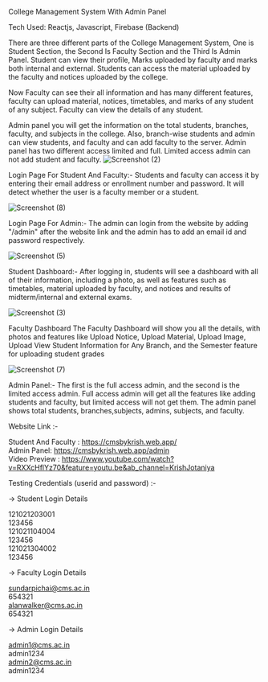 College Management System With Admin Panel

Tech Used: Reactjs, Javascript, Firebase (Backend)

There are three different parts of the College Management System, One is Student Section, the Second Is Faculty Section and the Third Is Admin Panel. Student can view their profile, Marks uploaded by faculty and marks both internal and external. Students can access the material uploaded by the faculty and notices uploaded by the college.

Now Faculty can see their all information and has many different features, faculty can upload material, notices, timetables, and marks of any student of any subject. Faculty can view the details of any student.

Admin panel you will get the information on the total students, branches, faculty, and subjects in the college. Also, branch-wise students and admin can view students, and faculty and can add faculty to the server. Admin panel has two different access limited and full. Limited access admin can not add student and faculty.
![Screenshot (2)](https://user-images.githubusercontent.com/95702005/195358435-83bb3306-e0dc-4ce7-8a46-f02d5a04aee4.png)

Login Page For Student And Faculty:- 
Students and faculty can access it by entering their email address or enrollment number and password. It will detect whether the user is a faculty member or a student.

![Screenshot (8)](https://user-images.githubusercontent.com/95702005/195358502-2fa9e880-5683-4049-862c-a37b707db600.png)

Login Page For Admin:- 
The admin can login from the website by adding "/admin" after the website link and the admin has to add an email id and password respectively.

![Screenshot (5)](https://user-images.githubusercontent.com/95702005/195358519-0182be34-ef41-4c9d-8542-3c185dd0b618.png)

Student Dashboard:- 
After logging in, students will see a dashboard with all of their information, including a photo, as well as features such as timetables, material uploaded by faculty, and notices and results of midterm/internal and external exams.

![Screenshot (3)](https://user-images.githubusercontent.com/95702005/195358534-054f9d33-ff71-4298-9670-53976a7889ee.png)

Faculty Dashboard
The Faculty Dashboard will show you all the details, with photos and features like Upload Notice, Upload Material, Upload Image, Upload View Student Information for Any Branch, and the Semester feature for uploading student grades

![Screenshot (7)](https://user-images.githubusercontent.com/95702005/195358549-e2964295-d362-4249-b3f8-2fd9ca667cb8.png)

Admin Panel:- 
The first is the full access admin, and the second is the limited access admin. Full access admin will get all the features like adding students and faculty, but limited access will not get them. The admin panel shows total students, branches,subjects, admins, subjects, and faculty.

Website Link :- 

Student And Faculty : https://cmsbykrish.web.app/<br>
Admin Panel: https://cmsbykrish.web.app/admin<br>
Video Preview : https://www.youtube.com/watch?v=RXXcHflYz70&feature=youtu.be&ab_channel=KrishJotaniya<br>

Testing Credentials (userid and password) :-

-> Student Login Details <br>

121021203001 <br>
123456<br>
121021104004<br>
123456<br>
121021304002<br>
123456<br>

-> Faculty Login Details<br>

sundarpichai@cms.ac.in<br>
654321<br>
alanwalker@cms.ac.in<br>
654321<br>

-> Admin Login Details<br>

admin1@cms.ac.in<br>
admin1234<br>
admin2@cms.ac.in<br>
admin1234<br>
